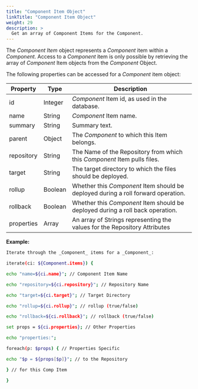 ```yaml
---
title: "Component Item Object"
linkTitle: "Component Item Object"
weight: 29
description: >
  Get an array of Component Items for the Component. 
---
```



The _Component Item_ object represents a _Component_ item within a _Component_. Access to a _Component_ item is only possible by retrieving the array of _Component_ Item objects from the _Component_ Object.

The following properties can be accessed for a _Component_ item object:

| **Property** | **Type** | **Description** |
| --- | --- | --- |
| id | Integer | _Component_ Item id, as used in the database. |
| name | String | _Component_ Item name. |
| summary | String | Summary text. |
| parent | Object | The _Component_ to which this Item belongs. |
| repository | String | The Name of the Repository from which this _Component_ Item pulls files. |
| target | String | The target directory to which the files should be deployed. |
| rollup | Boolean | Whether this _Component_ Item should be deployed during a roll forward operation. |
| rollback | Boolean | Whether this _Component_ Item should be deployed during a roll back operation. |
| properties | Array | An array of Strings representing the values for the Repository Attributes |

**Example:**

```bash
Iterate through the _Component_ items for a _Component_:

iterate(ci: ${Component.items}) {

echo "name=${ci.name}"; // Component Item Name

echo "repository=${ci.repository}"; // Repository Name

echo "target=${ci.target}"; // Target Directory

echo "rollup=${ci.rollup}"; // rollup (true/false)

echo "rollback=${ci.rollback}"; // rollback (true/false)

set props = ${ci.properties}; // Other Properties

echo "properties:";

foreach(p: $props) { // Properties Specific

echo "$p = ${props[$p]}"; // to the Repository

} // for this Comp Item

}
```
